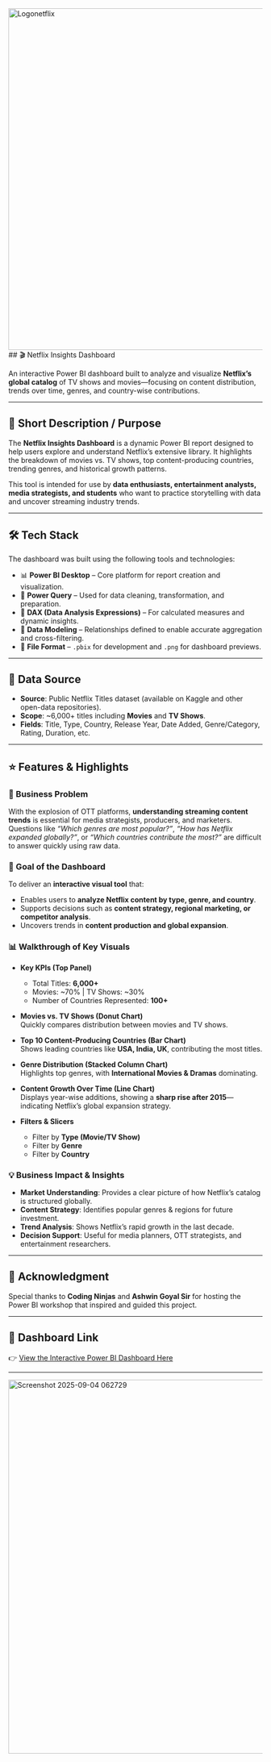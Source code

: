 
<img width="2226" height="678" alt="Logonetflix" src="https://github.com/user-attachments/assets/cd8bfb6a-adeb-44a9-b40a-d2d25e96f030" />
## 🎬 Netflix Insights Dashboard  

An interactive Power BI dashboard built to analyze and visualize **Netflix’s global catalog** of TV shows and movies—focusing on content distribution, trends over time, genres, and country-wise contributions.  

---

## 📌 Short Description / Purpose  
The **Netflix Insights Dashboard** is a dynamic Power BI report designed to help users explore and understand Netflix’s extensive library. It highlights the breakdown of movies vs. TV shows, top content-producing countries, trending genres, and historical growth patterns.  

This tool is intended for use by **data enthusiasts, entertainment analysts, media strategists, and students** who want to practice storytelling with data and uncover streaming industry trends.  

---

## 🛠️ Tech Stack  
The dashboard was built using the following tools and technologies:  

- 📊 **Power BI Desktop** – Core platform for report creation and visualization.  
- 📂 **Power Query** – Used for data cleaning, transformation, and preparation.  
- 🧠 **DAX (Data Analysis Expressions)** – For calculated measures and dynamic insights.  
- 📝 **Data Modeling** – Relationships defined to enable accurate aggregation and cross-filtering.  
- 📁 **File Format** – `.pbix` for development and `.png` for dashboard previews.  

---

## 📂 Data Source  
- **Source**: Public Netflix Titles dataset (available on Kaggle and other open-data repositories).  
- **Scope**: ~6,000+ titles including **Movies** and **TV Shows**.  
- **Fields**: Title, Type, Country, Release Year, Date Added, Genre/Category, Rating, Duration, etc.  

---

## ⭐ Features & Highlights  

### 📌 Business Problem  
With the explosion of OTT platforms, **understanding streaming content trends** is essential for media strategists, producers, and marketers. Questions like *“Which genres are most popular?”*, *“How has Netflix expanded globally?”*, or *“Which countries contribute the most?”* are difficult to answer quickly using raw data.  

### 🎯 Goal of the Dashboard  
To deliver an **interactive visual tool** that:  
- Enables users to **analyze Netflix content by type, genre, and country**.  
- Supports decisions such as **content strategy, regional marketing, or competitor analysis**.  
- Uncovers trends in **content production and global expansion**.  

### 📊 Walkthrough of Key Visuals  
- **Key KPIs (Top Panel)**  
  - Total Titles: **6,000+**  
  - Movies: ~70% | TV Shows: ~30%  
  - Number of Countries Represented: **100+**  

- **Movies vs. TV Shows (Donut Chart)**  
  Quickly compares distribution between movies and TV shows.  

- **Top 10 Content-Producing Countries (Bar Chart)**  
  Shows leading countries like **USA, India, UK**, contributing the most titles.  

- **Genre Distribution (Stacked Column Chart)**  
  Highlights top genres, with **International Movies & Dramas** dominating.  

- **Content Growth Over Time (Line Chart)**  
  Displays year-wise additions, showing a **sharp rise after 2015**—indicating Netflix’s global expansion strategy.  

- **Filters & Slicers**  
  - Filter by **Type (Movie/TV Show)**  
  - Filter by **Genre**  
  - Filter by **Country**  

### 💡 Business Impact & Insights  
- **Market Understanding**: Provides a clear picture of how Netflix’s catalog is structured globally.  
- **Content Strategy**: Identifies popular genres & regions for future investment.  
- **Trend Analysis**: Shows Netflix’s rapid growth in the last decade.  
- **Decision Support**: Useful for media planners, OTT strategists, and entertainment researchers.  

---

## 🙏 Acknowledgment  
Special thanks to **Coding Ninjas** and **Ashwin Goyal Sir** for hosting the Power BI workshop that inspired and guided this project.  

---

## 🔗 Dashboard Link  
👉 [View the Interactive Power BI Dashboard Here](https://lnkd.in/dpaEyVz8)  

---

<img width="1307" height="742" alt="Screenshot 2025-09-04 062729" src="https://github.com/user-attachments/assets/27581edc-4548-4e5e-8173-a1c09cc2a5ae" />


